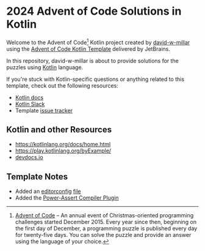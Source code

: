 # 2024 Advent of Code Solutions in Kotlin

Welcome to the Advent of Code[^aoc] Kotlin project created by [david-w-millar][github]
using the [Advent of Code Kotlin Template][template] delivered by JetBrains.

In this repository, david-w-millar is about to provide solutions for the puzzles using [Kotlin][kotlin] language.

If you're stuck with Kotlin-specific questions or anything related to this template, check out the following resources:

- [Kotlin docs][docs]
- [Kotlin Slack][slack]
- Template [issue tracker][issues]


## Kotlin and other Resources

[//]: # (TODO clean these links up)

* https://kotlinlang.org/docs/home.html
* https://play.kotlinlang.org/byExample/
* [devdocs.io](https://devdocs.io)


## Template Notes

* Added an [editorconfig][editorconfig] [file](.editorconfig)
* Added the [Power-Assert Compiler Plugin][kotlin-power-assert]



[^aoc]:
    [Advent of Code][aoc] – An annual event of Christmas-oriented programming challenges started December 2015.
    Every year since then, beginning on the first day of December, a programming puzzle is published every day for twenty-five days.
    You can solve the puzzle and provide an answer using the language of your choice.

[aoc]: https://adventofcode.com
[docs]: https://kotlinlang.org/docs/home.html
[github]: https://github.com/david-w-millar
[issues]: https://github.com/kotlin-hands-on/advent-of-code-kotlin-template/issues
[kotlin]: https://kotlinlang.org
[slack]: https://surveys.jetbrains.com/s3/kotlin-slack-sign-up
[template]: https://github.com/kotlin-hands-on/advent-of-code-kotlin-template
[editorconfig]: https://editorconfig.org/
[kotlin-power-assert]: https://kotlinlang.org/docs/power-assert.html


